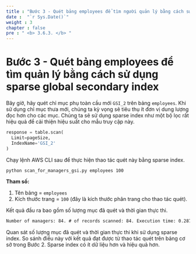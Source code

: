 ```yaml
---
title : "Bước 3 - Quét bảng employees để tìm người quản lý bằng cách sử dụng sparse global secondary index"
date :  "`r Sys.Date()`" 
weight : 3
chapter : false
pre : " <b> 3.6.3. </b> "
---
```


# Bước 3 - Quét bảng employees để tìm quản lý bằng cách sử dụng sparse global secondary index

Bây giờ, hãy quét chỉ mục phụ toàn cầu mới `GSI_2` trên bảng `employees`. Khi sử dụng chỉ mục thưa mới, chúng ta kỳ vọng sẽ tiêu thụ ít đơn vị dung lượng đọc hơn cho các mục. Chúng ta sẽ sử dụng sparse index như một bộ lọc rất hiệu quả để cải thiện hiệu suất cho mẫu truy cập này.

```py
response = table.scan(
  Limit=pageSize,
  IndexName='GSI_2'
)
```

Chạy lệnh AWS CLI sau để thực hiện thao tác quét này bằng sparse index.

```bash
python scan_for_managers_gsi.py employees 100
```

**Tham số:**

1. Tên bảng = `employees`
2. Kích thước trang = `100` (đây là kích thước phân trang cho thao tác quét).

Kết quả đầu ra bao gồm số lượng mục đã quét và thời gian thực thi.

```txt
Number of managers: 84. # of records scanned: 84. Execution time: 0.287754058838 seconds
```

Quan sát số lượng mục đã quét và thời gian thực thi khi sử dụng sparse index. So sánh điều này với kết quả đạt được từ thao tác quét trên bảng cơ sở trong Bước 2. Sparse index có ít dữ liệu hơn và hiệu quả hơn.